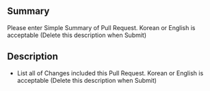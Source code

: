 ## Summary
 Please enter Simple Summary of Pull Request. Korean or English is acceptable (Delete this description when Submit)

## Description
- List all of Changes included this Pull Request. Korean or English is acceptable (Delete this description when Submit)